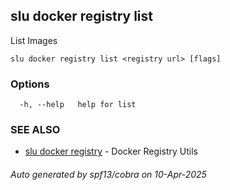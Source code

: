 ## slu docker registry list

List Images

```
slu docker registry list <registry url> [flags]
```

### Options

```
  -h, --help   help for list
```

### SEE ALSO

* [slu docker registry](slu_docker_registry.md)	 - Docker Registry Utils

###### Auto generated by spf13/cobra on 10-Apr-2025
